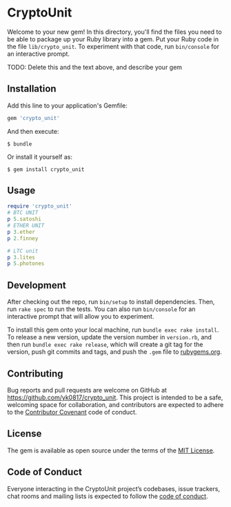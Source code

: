 # CryptoUnit

Welcome to your new gem! In this directory, you'll find the files you need to be able to package up your Ruby library into a gem. Put your Ruby code in the file `lib/crypto_unit`. To experiment with that code, run `bin/console` for an interactive prompt.

TODO: Delete this and the text above, and describe your gem

## Installation

Add this line to your application's Gemfile:

```ruby
gem 'crypto_unit'
```

And then execute:

    $ bundle

Or install it yourself as:

    $ gem install crypto_unit

## Usage

```ruby
require 'crypto_unit'
# BTC UNIT
p 5.satoshi
# ETHER UNIT
p 3.ether
p 2.finney

# LTC unit
p 3.lites
p 5.photones
```

## Development

After checking out the repo, run `bin/setup` to install dependencies. Then, run `rake spec` to run the tests. You can also run `bin/console` for an interactive prompt that will allow you to experiment.

To install this gem onto your local machine, run `bundle exec rake install`. To release a new version, update the version number in `version.rb`, and then run `bundle exec rake release`, which will create a git tag for the version, push git commits and tags, and push the `.gem` file to [rubygems.org](https://rubygems.org).

## Contributing

Bug reports and pull requests are welcome on GitHub at https://github.com/yk0817/crypto_unit. This project is intended to be a safe, welcoming space for collaboration, and contributors are expected to adhere to the [Contributor Covenant](http://contributor-covenant.org) code of conduct.

## License

The gem is available as open source under the terms of the [MIT License](https://opensource.org/licenses/MIT).

## Code of Conduct

Everyone interacting in the CryptoUnit project’s codebases, issue trackers, chat rooms and mailing lists is expected to follow the [code of conduct](https://github.com/[USERNAME]/crypto_unit/blob/master/CODE_OF_CONDUCT.md).
